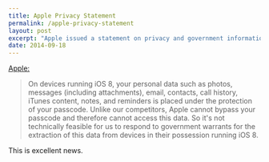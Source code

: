 ```yaml
---
title: Apple Privacy Statement 
permalink: /apple-privacy-statement
layout: post
excerpt: "Apple issued a statement on privacy and government information requests."
date: 2014-09-18
---
```


[Apple:](http://www.apple.com/privacy/government-information-requests/)

> On devices running iOS 8, your personal data such as photos, messages (including attachments), email, contacts, call history, iTunes content, notes, and reminders is placed under the protection of your passcode. Unlike our competitors, Apple cannot bypass your passcode and therefore cannot access this data. So it's not technically feasible for us to respond to government warrants for the extraction of this data from devices in their possession running iOS 8.

This is excellent news.
